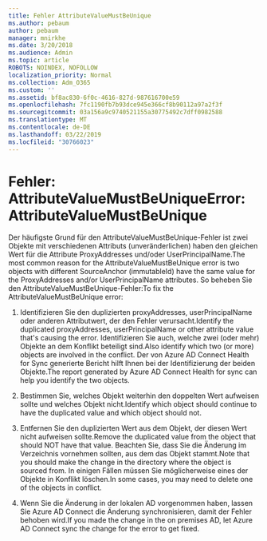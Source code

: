 ```yaml
---
title: Fehler AttributeValueMustBeUnique
ms.author: pebaum
author: pebaum
manager: mnirkhe
ms.date: 3/20/2018
ms.audience: Admin
ms.topic: article
ROBOTS: NOINDEX, NOFOLLOW
localization_priority: Normal
ms.collection: Adm_O365
ms.custom: ''
ms.assetid: bf8ac830-6f0c-4616-827d-987616700e59
ms.openlocfilehash: 7fc1190fb7b93dce945e366cf8b90112a97a2f3f
ms.sourcegitcommit: 03a156a9c9740521155a30775492c7dff0982588
ms.translationtype: MT
ms.contentlocale: de-DE
ms.lasthandoff: 03/22/2019
ms.locfileid: "30766023"
---
```

# <a name="error-attributevaluemustbeunique"></a><span data-ttu-id="79806-102">Fehler: AttributeValueMustBeUnique</span><span class="sxs-lookup"><span data-stu-id="79806-102">Error: AttributeValueMustBeUnique</span></span>

<span data-ttu-id="79806-103">Der häufigste Grund für den AttributeValueMustBeUnique-Fehler ist zwei Objekte mit verschiedenen Attributs (unveränderlichen) haben den gleichen Wert für die Attribute ProxyAddresses und/oder UserPrincipalName.</span><span class="sxs-lookup"><span data-stu-id="79806-103">The most common reason for the AttributeValueMustBeUnique error is two objects with different SourceAnchor (immutableId) have the same value for the ProxyAddresses and/or UserPrincipalName attributes.</span></span> <span data-ttu-id="79806-104">So beheben Sie den AttributeValueMustBeUnique-Fehler:</span><span class="sxs-lookup"><span data-stu-id="79806-104">To fix the AttributeValueMustBeUnique error:</span></span>
  
1. <span data-ttu-id="79806-105">Identifizieren Sie den duplizierten proxyAddresses, userPrincipalName oder anderen Attributwert, der den Fehler verursacht.</span><span class="sxs-lookup"><span data-stu-id="79806-105">Identify the duplicated proxyAddresses, userPrincipalName or other attribute value that's causing the error.</span></span> <span data-ttu-id="79806-106">Identifizieren Sie auch, welche zwei (oder mehr) Objekte an dem Konflikt beteiligt sind.</span><span class="sxs-lookup"><span data-stu-id="79806-106">Also identify which two (or more) objects are involved in the conflict.</span></span> <span data-ttu-id="79806-107">Der von Azure AD Connect Health for Sync generierte Bericht hilft Ihnen bei der Identifizierung der beiden Objekte.</span><span class="sxs-lookup"><span data-stu-id="79806-107">The report generated by Azure AD Connect Health for sync can help you identify the two objects.</span></span>
    
2. <span data-ttu-id="79806-108">Bestimmen Sie, welches Objekt weiterhin den doppelten Wert aufweisen sollte und welches Objekt nicht.</span><span class="sxs-lookup"><span data-stu-id="79806-108">Identify which object should continue to have the duplicated value and which object should not.</span></span>
    
3. <span data-ttu-id="79806-109">Entfernen Sie den duplizierten Wert aus dem Objekt, der diesen Wert nicht aufweisen sollte.</span><span class="sxs-lookup"><span data-stu-id="79806-109">Remove the duplicated value from the object that should NOT have that value.</span></span> <span data-ttu-id="79806-110">Beachten Sie, dass Sie die Änderung im Verzeichnis vornehmen sollten, aus dem das Objekt stammt.</span><span class="sxs-lookup"><span data-stu-id="79806-110">Note that you should make the change in the directory where the object is sourced from.</span></span> <span data-ttu-id="79806-111">In einigen Fällen müssen Sie möglicherweise eines der Objekte in Konflikt löschen.</span><span class="sxs-lookup"><span data-stu-id="79806-111">In some cases, you may need to delete one of the objects in conflict.</span></span>
    
4. <span data-ttu-id="79806-112">Wenn Sie die Änderung in der lokalen AD vorgenommen haben, lassen Sie Azure AD Connect die Änderung synchronisieren, damit der Fehler behoben wird.</span><span class="sxs-lookup"><span data-stu-id="79806-112">If you made the change in the on premises AD, let Azure AD Connect sync the change for the error to get fixed.</span></span>
    

